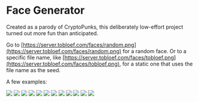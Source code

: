# Face Generator

Created as a parody of CryptoPunks, this deliberately low-effort project turned out more fun than anticipated.

Go to [https://server.tobloef.com/faces/random.png](https://server.tobloef.com/faces/random.png) for a random face. Or to a specific file name, like [https://server.tobloef.com/faces/tobloef.png](https://server.tobloef.com/faces/tobloef.png), for a static one that uses the file name as the seed.

A few examples:

![](https://server.tobloef.com/faces/12.png)
![](https://server.tobloef.com/faces/qw.png)
![](https://server.tobloef.com/faces/29.png)
![](https://server.tobloef.com/faces/4.png)
![](https://server.tobloef.com/faces/9.png)
![](https://server.tobloef.com/faces/nice.png)
![](https://server.tobloef.com/faces/6.png)
![](https://server.tobloef.com/faces/7.png)
![](https://server.tobloef.com/faces/27.png)
![](https://server.tobloef.com/faces/10.png)
![](https://server.tobloef.com/faces/aa.png)
![](https://server.tobloef.com/faces/bb.png)
